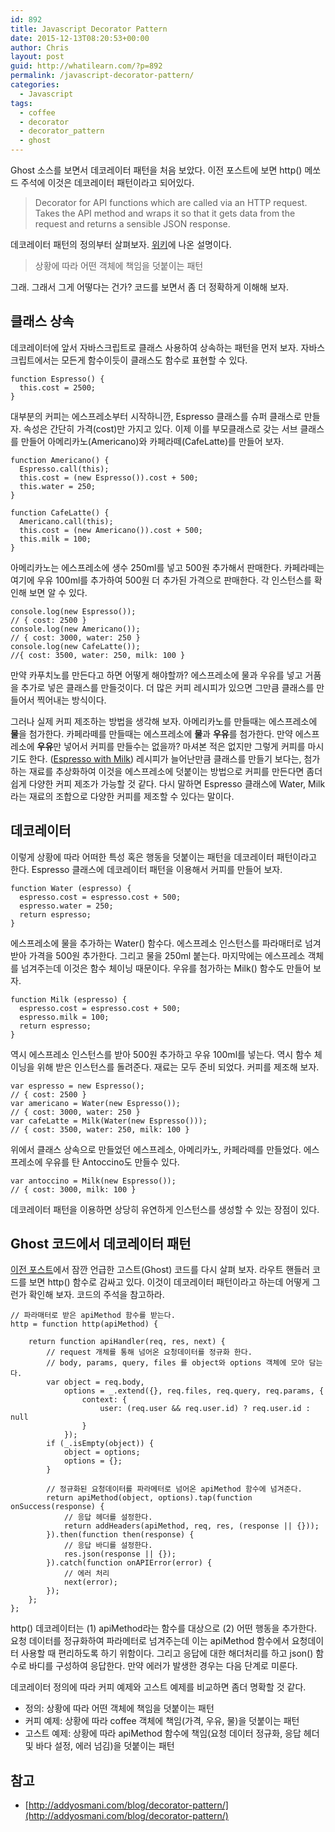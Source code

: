 ```yaml
---
id: 892
title: Javascript Decorator Pattern
date: 2015-12-13T08:20:53+00:00
author: Chris
layout: post
guid: http://whatilearn.com/?p=892
permalink: /javascript-decorator-pattern/
categories:
  - Javascript
tags:
  - coffee
  - decorator
  - decorator_pattern
  - ghost
---
```

Ghost 소스를 보면서 데코레이터 패턴을 처음 보았다. 이전 포스트에 보면 http() 메쏘드 주석에 이것은 데코레이터 패턴이라고 되어있다.

> Decorator for API functions which are called via an HTTP request. Takes the API method and wraps it so that it gets data from the request and returns a sensible JSON response.

데코레이터 패턴의 정의부터 살펴보자. [위키](https://ko.wikipedia.org/wiki/%EB%8D%B0%EC%BD%94%EB%A0%88%EC%9D%B4%ED%84%B0_%ED%8C%A8%ED%84%B4)에 나온 설명이다. 

> 상황에 따라 어떤 객체에 책임을 덧붙이는 패턴 

그래. 그래서 그게 어떻다는 건가? 코드를 보면서 좀 더 정확하게 이해해 보자.


## 클래스 상속

데코레이터에 앞서 자바스크립트로 클래스 사용하여 상속하는 패턴을 먼저 보자. 자바스크립트에서는 모든게 함수이듯이 클래스도 함수로 표현할 수 있다.

```
function Espresso() {
  this.cost = 2500;
}
```

대부분의 커피는 에스프레소부터 시작하니깐, Espresso 클래스를 슈퍼 클래스로 만들자. 속성은 간단히 가격(cost)만 가지고 있다. 이제 이를 부모클래스로 갖는 서브 클래스를 만들어 아메리카노(Americano)와 카페라떼(CafeLatte)를 만들어 보자.

```
function Americano() {
  Espresso.call(this);
  this.cost = (new Espresso()).cost + 500;
  this.water = 250;
}

function CafeLatte() {
  Americano.call(this);
  this.cost = (new Americano()).cost + 500;
  this.milk = 100;
}
```

아메리카노는 에스프레소에 생수 250ml를 넣고 500원 추가해서 판매한다. 카페라떼는 여기에 우유 100ml를 추가하여 500원 더 추가된 가격으로 판매한다. 각 인스턴스를 확인해 보면 알 수 있다.

```
console.log(new Espresso());
// { cost: 2500 }
console.log(new Americano());
// { cost: 3000, water: 250 }
console.log(new CafeLatte());
//{ cost: 3500, water: 250, milk: 100 }
```

만약 카푸치노를 만든다고 하면 어떻게 해야할까? 에스프레소에 물과 우유를 넣고 거품을 추가로 넣은 클래스를 만들것이다. 더 많은 커피 레시피가 있으면 그만큼 클래스를 만들어서 찍어내는 방식이다. 

그러나 실제 커피 제조하는 방법을 생각해 보자. 아메리카노를 만들때는 에스프레소에 **물**을 첨가한다. 카페라떼를 만들때는 에스프레소에 **물**과 **우유**를 첨가한다. 만약 에스프레소에 **우유**만 넣어서 커피를 만들수는 없을까? 마셔본 적은 없지만 그렇게 커피를 마시기도 한다. ([Espresso with Milk](https://en.wikipedia.org/wiki/List_of_coffee_drinks#Espresso_with_milk)) 레시피가 늘어난만큼 클래스를 만들기 보다는, 첨가하는 재료를 추상화하여 이것을 에스프레소에 덧붙이는 방법으로 커피를 만든다면 좀더 쉽게 다양한 커피 제조가 가능할 것 같다. 다시 말하면 Espresso 클래스에 Water, Milk라는 재료의 조합으로 다양한 커피를 제조할 수 있다는 말이다. 


## 데코레이터 

이렇게 상황에 따라 어떠한 특성 혹은 행동을 덧붙이는 패턴을 데코레이터 패턴이라고 한다. Espresso 클래스에 데코레이터 패턴을 이용해서 커피를 만들어 보자.

```
function Water (espresso) {
  espresso.cost = espresso.cost + 500;
  espresso.water = 250;
  return espresso;
}
```

에스프레소에 물을 추가하는 Water() 함수다. 에스프레소 인스턴스를 파라매터로 넘겨받아 가격을 500원 추가한다. 그리고 물을 250ml 붙는다. 마지막에는 에스프레소 객체를 넘겨주는데 이것은 함수 체이닝 때문이다. 우유를 첨가하는 Milk() 함수도 만들어 보자.

```
function Milk (espresso) {
  espresso.cost = espresso.cost + 500;
  espresso.milk = 100;
  return espresso;
}
```

역시 에스프레소 인스턴스를 받아 500원 추가하고 우유 100ml를 넣는다. 역시 함수 체이닝을 위해 받은 인스턴스를 돌려준다. 재료는 모두 준비 되었다. 커피를 제조해 보자.

```
var espresso = new Espresso();
// { cost: 2500 }
var americano = Water(new Espresso());
// { cost: 3000, water: 250 }
var cafeLatte = Milk(Water(new Espresso()));
// { cost: 3500, water: 250, milk: 100 }
```

위에서 클래스 상속으로 만들었던 에스프레소, 아메리카노, 카페라떼를 만들었다. 에스프레소에 우유를 탄 Antoccino도 만들수 있다.

```
var antoccino = Milk(new Espresso());
// { cost: 3000, milk: 100 }
```

데코레이터 패턴을 이용하면 상당히 유연하게 인스턴스를 생성할 수 있는 장점이 있다.


## Ghost 코드에서 데코레이터 패턴

<a href="http://whatilearn.com/ghost-%eb%9d%bc%ec%9a%b0%ed%8c%85-%eb%a1%9c%ec%a7%81-%eb%b6%84%ec%84%9d/">이전 포스트</a>에서 잠깐 언급한 고스트(Ghost) 코드를 다시 살펴 보자. 라우트 핸들러 코드를 보면 http() 함수로 감싸고 있다. 이것이 데코레이터 패턴이라고 하는데 어떻게 그런가 확인해 보자. 코드의 주석을 참고하라.

```
// 파라매터로 받은 apiMethod 함수를 받는다.
http = function http(apiMethod) {

    return function apiHandler(req, res, next) {
        // request 개체를 통해 넘어온 요청데이터를 정규화 한다. 
        // body, params, query, files 를 object와 options 객체에 모아 담는다.
        var object = req.body,
            options = _.extend({}, req.files, req.query, req.params, {
                context: {
                    user: (req.user && req.user.id) ? req.user.id : null
                }
            });
        if (_.isEmpty(object)) {
            object = options;
            options = {};
        }

        // 정규화된 요청데이터를 파라메터로 넘어온 apiMethod 함수에 넘겨준다.
        return apiMethod(object, options).tap(function onSuccess(response) {
            // 응답 헤더를 설정한다.
            return addHeaders(apiMethod, req, res, (response || {}));
        }).then(function then(response) {
            // 응답 바디를 설정한다.
            res.json(response || {});
        }).catch(function onAPIError(error) {
            // 에러 처리
            next(error);
        });
    };
};
```

http() 데코레이터는 (1) apiMethod라는 함수를 대상으로 (2) 어떤 행동을 추가한다. 요청 데이터를 정규화하여 파라메터로 넘겨주는데 이는 apiMethod 함수에서 요청데이터 사용할 때 편리하도록 하기 위함이다. 그리고 응답에 대한 해더처리를 하고 json() 함수로 바디를 구성하여 응답한다. 만약 에러가 발생한 경우는 다음 단계로 미룬다.

데코레이터 정의에 따라 커피 예제와 고스트 예제를 비교하면 좀더 명확할 것 같다.

* 정의: 상황에 따라 어떤 객체에 책임을 덧붙이는 패턴 
* 커피 예제: 상황에 따라 coffee 객체에 책임(가격, 우유, 물)을 덧붙이는 패턴
* 고스트 예제: 상황에 따라 apiMethod 함수에 책임(요청 데이터 정규화, 응답 헤더 및 바다 설정, 에러 넘김)을 덧붙이는 패턴


## 참고

* [http://addyosmani.com/blog/decorator-pattern/](http://addyosmani.com/blog/decorator-pattern/)